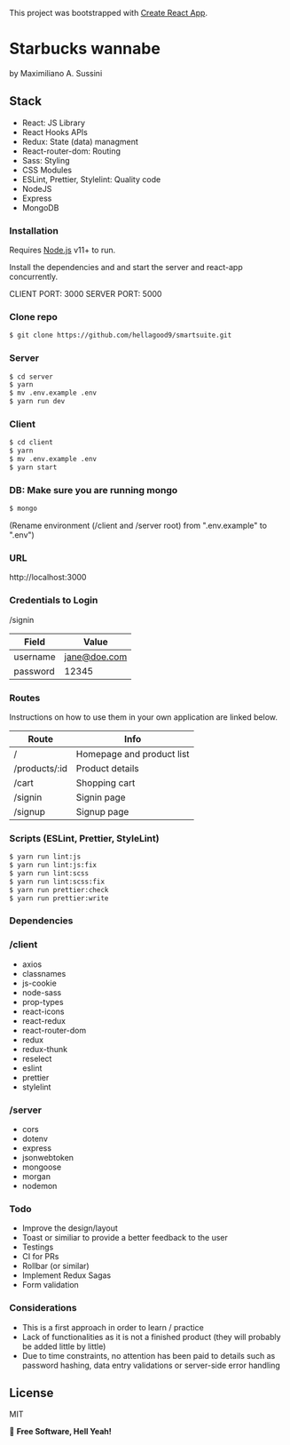 This project was bootstrapped with [Create React App](https://github.com/facebook/create-react-app).

# Starbucks wannabe

by Maximiliano A. Sussini

## Stack

  - React: JS Library
  - React Hooks APIs
  - Redux: State (data) managment
  - React-router-dom: Routing
  - Sass: Styling
  - CSS Modules
  - ESLint, Prettier, Stylelint: Quality code
  - NodeJS
  - Express
  - MongoDB
  
### Installation

Requires [Node.js](https://nodejs.org/) v11+ to run.

Install the dependencies and and start the server and react-app concurrently.

CLIENT PORT: 3000
SERVER PORT: 5000

### Clone repo

```sh
$ git clone https://github.com/hellagood9/smartsuite.git
```

### Server

```sh
$ cd server
$ yarn
$ mv .env.example .env
$ yarn run dev
```

### Client

```sh
$ cd client
$ yarn
$ mv .env.example .env
$ yarn start
```

### DB: Make sure you are running mongo

```sh
$ mongo
```

(Rename environment (/client and /server root) from ".env.example" to ".env")

### URL

http://localhost:3000

### Credentials to Login

/signin

| Field    | Value |
| ------   | ------ |
| username | jane@doe.com
| password | 12345

### Routes

Instructions on how to use them in your own application are linked below.

| Route          | Info    |
| -------------- | ------- |
| /              | Homepage and product list
| /products/:id  | Product details 
| /cart          | Shopping cart
| /signin        | Signin page
| /signup        | Signup page 


### Scripts (ESLint, Prettier, StyleLint)

```sh
$ yarn run lint:js
$ yarn run lint:js:fix
$ yarn run lint:scss
$ yarn run lint:scss:fix
$ yarn run prettier:check
$ yarn run prettier:write
```

### Dependencies

### /client

- axios
- classnames
- js-cookie
- node-sass
- prop-types
- react-icons
- react-redux
- react-router-dom
- redux
- redux-thunk
- reselect
- eslint
- prettier
- stylelint

### /server

- cors
- dotenv
- express
- jsonwebtoken
- mongoose
- morgan
- nodemon

### Todo

- Improve the design/layout
- Toast or similiar to provide a better feedback to the user
- Testings
- CI for PRs
- Rollbar (or similar)
- Implement Redux Sagas
- Form validation

### Considerations
- This is a first approach in order to learn / practice
- Lack of functionalities as it is not a finished product (they will probably be added little by little)
- Due to time constraints, no attention has been paid to details such as password hashing, data entry validations or server-side error handling

License
----

MIT

:muscle:
**Free Software, Hell Yeah!**
